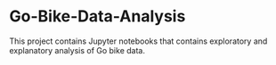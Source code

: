 # Go-Bike-Data-Analysis
This project contains Jupyter notebooks that contains exploratory and explanatory analysis of Go bike data.

